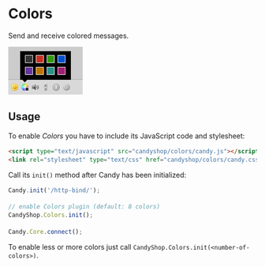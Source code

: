 # Colors
Send and receive colored messages.

![Color Picker](screenshot.png)

## Usage
To enable *Colors* you have to include its JavaScript code and stylesheet: 

```HTML
<script type="text/javascript" src="candyshop/colors/candy.js"></script>
<link rel="stylesheet" type="text/css" href="candyshop/colors/candy.css" />
```

Call its `init()` method after Candy has been initialized: 

```JavaScript
Candy.init('/http-bind/');

// enable Colors plugin (default: 8 colors)
CandyShop.Colors.init(); 

Candy.Core.connect();
```

To enable less or more colors just call `CandyShop.Colors.init(<number-of-colors>)`.
